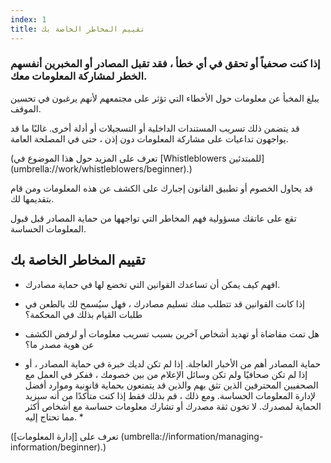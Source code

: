 ```yaml
---
index: 1
title: تقييم المخاطر الخاصة بك
---
```

### إذا كنت صحفياً أو تحقق في أي خطأ ، فقد تقبل المصادر أو المخبرين أنفسهم الخطر لمشاركة المعلومات معك.

يبلغ المخبأ عن معلومات حول الأخطاء التي تؤثر على مجتمعهم لأنهم يرغبون في تحسين الموقف.

قد يتضمن ذلك تسريب المستندات الداخلية أو التسجيلات أو أدلة أخرى. غالبًا ما قد يواجهون تداعيات على مشاركة المعلومات دون إذن ، حتى في المصلحة العامة.

(تعرف على المزيد حول هذا الموضوع في [Whistleblowers للمبتدئين] (umbrella://work/whistleblowers/beginner).) 

قد يحاول الخصوم أو تطبيق القانون إجبارك على الكشف عن هذه المعلومات ومن قام بتقديمها لك.

تقع على عاتقك مسؤولية فهم المخاطر التي تواجهها من حماية المصادر قبل قبول المعلومات الحساسة.

## تقييم المخاطر الخاصة بك

* افهم كيف يمكن أن تساعدك القوانين التي تخضع لها في حماية مصادرك.

* إذا كانت القوانين قد تتطلب منك تسليم مصادرك ، فهل سيُسمح لك بالطعن في طلبات القيام بذلك في المحكمة؟

* هل تمت مقاضاة أو تهديد أشخاص آخرين بسبب تسريب معلومات أو لرفض الكشف عن هوية مصدر ما؟

* حماية المصادر أهم من الأخبار العاجلة. إذا لم تكن لديك خبرة في حماية المصادر ، أو إذا لم تكن صحافيًا ولم تكن وسائل الإعلام من بين خصومك ، ففكر في العمل مع الصحفيين المحترفين الذين تثق بهم والذين قد يتمتعون بحماية قانونية وموارد أفضل لإدارة المعلومات الحساسة. ومع ذلك ، قم بذلك فقط إذا كنت متأكدًا من أنه سيزيد الحماية لمصدرك. لا تخون ثقة مصدرك أو تشارك معلومات حساسة مع أشخاص أكثر مما تحتاج إليه. *

(تعرف على [إدارة المعلومات] (umbrella://information/managing-information/beginner).)